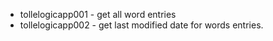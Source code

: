 * tollelogicapp001 - get all word entries
* tollelogicapp002 - get last modified date for words entries. 
